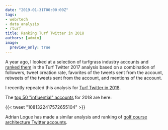 ```yaml
---
date: "2019-01-31T00:00:00Z"
tags:
- web/tech
- data analysis
- rturf
title: Ranking Turf Twitter in 2018
authors: [admin]
image:
  preview_only: true
---
```


A year ago, I looked at a selection of turfgrass industry accounts and [ranked them](http://www.asianturfgrass.com/turf_twitter_2017/) in the Turf Twitter 2017 analysis based on a combination of followers, tweet creation rate, favorites of the tweets sent from the account, retweets of the tweets sent from the account, and mentions of the account.

I recently repeated this analysis for [Turf Twitter in 2018](https://asianturfgrass.shinyapps.io/turf_twitter_2018/).

The [top 50 "influential" accounts](https://twitter.com/asianturfgrass/status/1081322417572655104) for 2018 are here:

{{< tweet "1081322417572655104" >}}

Adrian Logue has made a similar analysis and ranking of [golf course architecture Twitter accounts](https://twitter.com/AdrianLogue/status/1077995671720873985).


